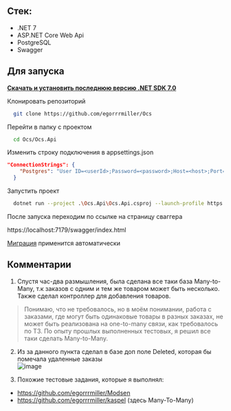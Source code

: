 ## Стек:
- .NET 7
- ASP.NET Core Web Api
- PostgreSQL
- Swagger

## Для запуска

**[Скачать и установить последнюю версию .NET SDK 7.0](https://dotnet.microsoft.com/en-us/download/dotnet/7.0)**

Клонировать репозиторий

```bash
  git clone https://github.com/egorrrmiller/Ocs
```

Перейти в папку с проектом

```bash
  cd Ocs/Ocs.Api
```

Изменить строку подключения в appsettings.json

```json
"ConnectionStrings": {
    "Postgres": "User ID=<userId>;Password=<password>;Host=<host>;Port=<port>;Database=ocs;"
  }
```

Запустить проект

```bash
  dotnet run --project .\Ocs.Api\Ocs.Api.csproj --launch-profile https
```

После запуска переходим по ссылке на страницу сваггера

https://localhost:7179/swagger/index.html

[Миграция](https://github.com/egorrrmiller/Ocs/blob/main/Ocs.Database/Migrations/20230428183840_Init.cs) применится автоматически

## Комментарии
1. Спустя час-два размышления, была сделана все таки база Many-to-Many, т.к заказов с одним и тем же товаром может быть несколько.<br/>
Также сделал контроллер для добавления товаров.
> Понимаю, что не требовалось, но в моём понимании, работа с заказами, где могут быть одинаковые товары в разных заказах, не может быть реализована на one-to-many связи, как требовалось по ТЗ. По опыту прошлых выполненных тестовых, я решил все таки сделать Many-to-Many.

2. Из за данного пункта сделал в базе доп поле Deleted, которая бы помечала удаленные заказы<br/>
![image](https://user-images.githubusercontent.com/44502536/234329730-837ca37e-e389-4be5-bdb4-81920a8580d3.png)

3. Похожие тестовые задания, которые я выполнял: 
- https://github.com/egorrrmiller/Modsen
- https://github.com/egorrrmiller/kaspel (здесь Many-To-Many)



